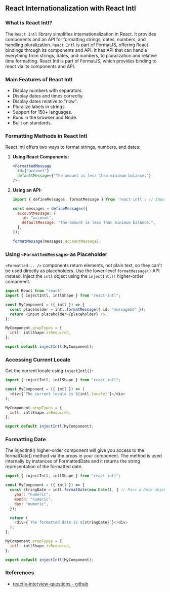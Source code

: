 ## React Internationalization with React Intl
### What is React Intl?

The `React Intl` library simplifies internationalization in React. It provides components and an API for formatting
strings, dates, numbers, and handling pluralization. `React Intl` is part of FormatJS, offering React bindings through 
its components and API. It has API that can handle everything from strings, dates, and numbers, to pluralization and
relative time formatting. React Intl is part of FormatJS, which provides binding to react via its components and API.

### Main Features of React Intl

*   Display numbers with separators.
*   Display dates and times correctly.
*   Display dates relative to "now".
*   Pluralize labels in strings.
*   Support for 150+ languages.
*   Runs in the browser and Node.
*   Built on standards.

### Formatting Methods in React Intl

React Intl offers two ways to format strings, numbers, and dates:

1.  **Using React Components:**
    ```jsx
    <FormattedMessage
      id={"account"}
      defaultMessage={"The amount is less than minimum balance."}
    />
    ```

2.  **Using an API:**
    ```javascript
    import { defineMessages, formatMessage } from 'react-intl'; // Import necessary functions

    const messages = defineMessages({
      accountMessage: {
        id: "account",
        defaultMessage: "The amount is less than minimum balance.",
      },
    });

    formatMessage(messages.accountMessage);
    ```

### Using `<FormattedMessage>` as Placeholder
`<Formatted... />` components return elements, not plain text, so they can't be used directly as placeholders. Use the
lower-level `formatMessage()` API instead. Inject the `intl` object using the `injectIntl()` higher-order component.

```javascript
import React from "react";
import { injectIntl, intlShape } from "react-intl";

const MyComponent = ({ intl }) => {
  const placeholder = intl.formatMessage({ id: "messageId" });
  return <input placeholder={placeholder} />;
};

MyComponent.propTypes = {
  intl: intlShape.isRequired,
};

export default injectIntl(MyComponent);
```

### Accessing Current Locale
Get the current locale using `injectIntl()`:
```js
import { injectIntl, intlShape } from "react-intl";

const MyComponent = ({ intl }) => (
  <div>{`The current locale is ${intl.locale}`}</div>
);

MyComponent.propTypes = {
  intl: intlShape.isRequired,
};

export default injectIntl(MyComponent);
```

### Formatting Date
The injectIntl() higher-order component will give you access to the formatDate() method via the props in your component. 
The method is used internally by instances of FormattedDate and it returns the string representation of the formatted
date.

```js
import { injectIntl, intlShape } from "react-intl";

const MyComponent = ({ intl }) => {
  const stringDate = intl.formatDate(new Date(), { // Pass a Date object
    year: "numeric",
    month: "numeric",
    day: "numeric",
  });

  return (
    <div>{`The formatted date is ${stringDate}`}</div>
  );
};

MyComponent.propTypes = {
  intl: intlShape.isRequired,
};

export default injectIntl(MyComponent);
```

### References
* [reactjs-interview-questions - github](https://github.com/sudheerj/reactjs-interview-questions)

